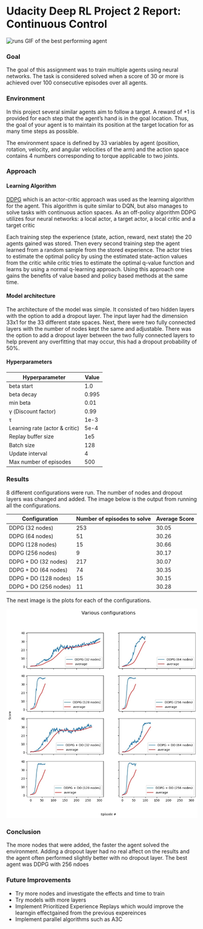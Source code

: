 # Udacity Deep RL Project 2 Report: Continuous Control

![runs](./assets/agent-final.gif)
GIF of the best performing agent

### Goal

The goal of this assignment was to train multiple agents using neural networks. The task is considered solved when a score of 30 or more is achieved over 100 consecutive episodes over all agents.

### Environment

In this project several similar agents aim to follow a target. A reward of +1 is provided for
each step that the agent’s hand is in the goal location. Thus, the goal of your agent is to maintain its position
at the target location for as many time steps as possible.

The environment space is defined by 33 variables by agent (position, rotation, velocity, and angular velocities
of the arm) and the action space contains 4 numbers corresponding to torque applicable to two joints.

### Approach

#### Learning Algorithm

[DDPG](https://arxiv.org/abs/1509.02971) which is an actor-critic approach was used as the learning algorithm for the agent.
This algorithm is quite similar to DQN, but also manages to solve tasks with continuous action spaces. As an off-policy algorithm
DDPG utilizes four neural networks: a local actor, a target actor, a local critic and a target critic

Each training step the experience (state, action, reward, next state) the 20 agents gained was stored.
Then every second training step the agent learned from a random sample from the stored experience. The actor tries to estimate the
optimal policy by using the estimated state-action values from the critic while critic tries to estimate the optimal q-value function
and learns by using a normal q-learning approach. Using this approach one gains the benefits of value based and policy based
methods at the same time.

#### Model architecture

The architecture of the model was simple. It consisted of two hidden layers with the option to add a dropout layer. The input layer had the dimension 33x1 for the 33 different state spaces. Next, there were two fully connected layers with the number of nodes kept the same and adjustable. There was the option to add a dropout layer between the two fully connected layers to help prevent any overfitting that may occur, this had a dropout probability of 50%.

#### Hyperparameters

| Hyperparameter | Value |
| -------------- | ----- |
| beta start | 1.0 |
| beta decay | 0.995 |
| min beta | 0.01 |
| γ (Discount factor) | 0.99 |
| τ | 1e-3  |
| Learning rate (actor & critic) | 5e-4 |
| Replay buffer size | 1e5 |
| Batch size | 128 |
| Update interval | 4 |
| Max number of episodes | 500 |

### Results

8 different configurations were run. The number of nodes and dropout layers was changed and added. The image below is the output from running all the configurations.

| Configuration | Number of episodes to solve | Average Score |
| ------------- | --------------------------- | ------------- |
| DDPG (32 nodes) | 253 | 30.05 |
| DDPG (64 nodes) | 51 | 30.26 |
| DDPG (128 nodes) | 15 | 30.66 |
| DDPG (256 nodes) | 9 | 30.17 |
| DDPG + DO (32 nodes) | 217 | 30.07 |
| DDPG + DO (64 nodes) | 74 | 30.35 |
| DDPG + DO (128 nodes) | 15 | 30.15 |
| DDPG + DO (256 nodes) | 11 | 30.28 |

The next image is the plots for each of the configurations.

![plots](./assets/results.jpg)

### Conclusion

The more nodes that were added, the faster the agent solved the environment. Adding a dropout layer had no real affect on the results and the agent often performed slightly better with no dropout layer. The best agent was DDPG with 256 ndoes

### Future Improvements

* Try more nodes and investigate the effects and time to train
* Try models with more layers
* Implement Prioritized Experience Replays which would improve the learngin effectgained from the previous expereinces
* Implement parallel algorithms such as A3C